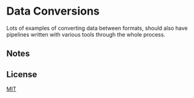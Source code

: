 
# Data Conversions

Lots of examples of converting data between formats, should also have pipelines written with various tools through the whole process.

## Notes

## License

[MIT](https://tldrlegal.com/license/mit-license)
